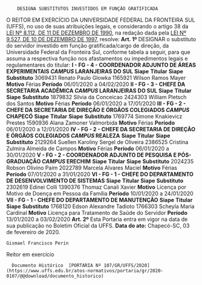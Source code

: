         DESIGNA SUBSTITUTOS INVESTIDOS EM FUNÇÃO GRATIFICADA  

 O REITOR EM EXERCÍCIO DA UNIVERSIDADE FEDERAL DA FRONTEIRA SUL (UFFS), no uso de suas atribuições legais, e considerando o artigo 38 da [LEI Nº 8.112, DE 11 DE DEZEMBRO DE 1990](http://www.planalto.gov.br/ccivil_03/LEIS/L8112cons.htm), na redação dada pela [LEI Nº 9.527, DE 10 DE DEZEMBRO DE 1997](http://www.planalto.gov.br/ccivil_03/LEIS/L9527.htm), resolve:   **Art. 1º**  DESIGNAR o substituto do servidor investido em função gratificada/cargo de direção, da Universidade Federal da Fronteira Sul, conforme tabela a seguir, para que assuma a respectiva função nos afastamentos ou impedimentos legais e regulamentares do titular: **I - FG - 4 - COORDENADOR ADJUNTO DE ÁREAS EXPERIMENTAIS *CAMPUS*  LARANJEIRAS DO SUL**     **Siape**   **Titular**   **Siape**   **Substituto**     3069431   Renato Paulo Glowka   1165921   Wilson Ramos Mayer     **Motivo**   Férias   **Período**   06/01/2020 a 04/02/2020     **II - FG - 3 - CHEFE DA SECRETARIA ACADÊMICA *CAMPUS*  LARANJEIRAS DO SUL**     **Siape**   **Titular**   **Siape**   **Substituto**     1879832   Silvia da Conceicao   2424303   William Pletsch dos Santos     **Motivo**   Férias   **Período**   06/01/2020 a 17/01/2020     **III - FG - 2 - CHEFE DA SECRETARIA DE DIREÇÃO E ÓRGÃOS COLEGIADOS *CAMPUS*  CHAPECÓ**     **Siape**   **Titular**   **Siape**   **Substituto**     1769774   Simone Knakievicz Prestes   1590936   Alana Zamoner Valmorbida     **Motivo**   Férias   **Período**   06/01/2020 a 12/01/2020     **IV - FG - 2 - CHEFE DA SECRETARIA DE DIREÇÃO E ÓRGÃOS COLEGIADOS *CAMPUS*  REALEZA**     **Siape**   **Titular**   **Siape**   **Substituto**     2129264   Suellen Karoliny Sergel de Oliveira   2386525   Cristina Zulmira Almeida de Campos     **Motivo**   Férias   **Período**   06/01/2020 a 30/01/2020     **V - FG - 2 - COORDENADOR ADJUNTO DE PESQUISA E PÓS-GRADUAÇÃO *CAMPUS*  ERECHIM**     **Siape**   **Titular**   **Siape**   **Substituto**     2024235   Robson Olivino Paim   2022789   Marcela Alvares Maciel     **Motivo**   Férias   **Período**   07/01/2020 a 31/01/2020     **VI - FG - 1 - CHEFE DO DEPARTAMENTO DE DESENVOLVIMENTO DE SISTEMAS**     **Siape**   **Titular**   **Siape**   **Substituto**     2302619   Edinei Colli   1390376   Thomaz Canali Xavier     **Motivo**   Licença por Motivo de Doença em Pessoa da Família   **Período**   10/01/2020 a 24/01/2020     **VII - FG - 1 - CHEFE DO DEPARTAMENTO DE MANUTENÇÃO**     **Siape**   **Titular**   **Siape**   **Substituto**     1768120   Edson Alexandre Tadioto   1766303   Scheyla Maria Cardinal     **Motivo**   Licença para Tratamento de Saúde do Servidor   **Período**   13/01/2020 a 03/02/2020       **Art. 2º**  Esta Portaria entra em vigor na data de sua publicação no Boletim Oficial da UFFS.        **Data do ato:** Chapecó-SC, 03 de fevereiro de 2020.   
 

    Gismael Francisco Perin   
 Reitor em exercício 

      Documento Histórico  [PORTARIA Nº 107/GR/UFFS/2020](https://www.uffs.edu.br/atos-normativos/portaria/gr/2020-0107/@@download/documento_historico)     
      